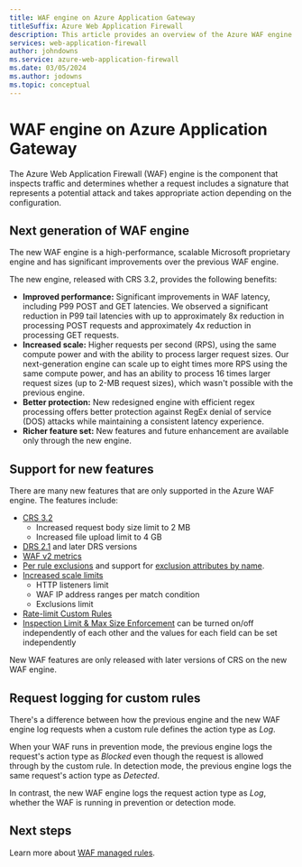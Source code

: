```yaml
---
title: WAF engine on Azure Application Gateway
titleSuffix: Azure Web Application Firewall
description: This article provides an overview of the Azure WAF engine.
services: web-application-firewall
author: johndowns
ms.service: azure-web-application-firewall
ms.date: 03/05/2024
ms.author: jodowns
ms.topic: conceptual
---
```


# WAF engine on Azure Application Gateway

The Azure Web Application Firewall (WAF) engine is the component that inspects traffic and determines whether a request includes a signature that represents a potential attack and takes appropriate action depending on the configuration.

## Next generation of WAF engine

The new WAF engine is a high-performance, scalable Microsoft proprietary engine and has significant improvements over the previous WAF engine.

The new engine, released with CRS 3.2, provides the following benefits:

* **Improved performance:** Significant improvements in WAF latency, including P99 POST and GET latencies. We observed a significant reduction in P99 tail latencies with up to approximately 8x reduction in processing POST requests and approximately 4x reduction in processing GET requests. 
* **Increased scale:** Higher requests per second (RPS), using the same compute power and with the ability to process larger request sizes. Our next-generation engine can scale up to eight times more RPS using the same compute power, and has an ability to process 16 times larger request sizes (up to 2-MB request sizes), which wasn't possible with the previous engine.
* **Better protection:** New redesigned engine with efficient regex processing offers better protection against RegEx denial of service (DOS) attacks while maintaining a consistent latency experience.
* **Richer feature set:** New features and future enhancement are available only through the new engine.

## Support for new features

There are many new features that are only supported in the Azure WAF engine. The features include:

* [CRS 3.2](application-gateway-crs-rulegroups-rules.md#owasp-crs-32)
  * Increased request body size limit to 2 MB
  * Increased file upload limit to 4 GB
* [DRS 2.1](application-gateway-crs-rulegroups-rules.md#drs-21) and later DRS versions
* [WAF v2 metrics](application-gateway-waf-metrics.md#application-gateway-waf-v2-metrics)
* [Per rule exclusions](application-gateway-waf-configuration.md#per-rule-exclusions) and support for [exclusion attributes by name](application-gateway-waf-configuration.md#request-attributes-by-keys-and-values).
* [Increased scale limits](../../azure-resource-manager/management/azure-subscription-service-limits.md#azure-application-gateway-limits)
  * HTTP listeners limit
  * WAF IP address ranges per match condition
  * Exclusions limit
* [Rate-limit Custom Rules](rate-limiting-overview.md)
* [Inspection Limit & Max Size Enforcement](application-gateway-waf-request-size-limits.md) can be turned on/off independently of each other and the values for each field can be set independently

New WAF features are only released with later versions of CRS on the new WAF engine. 

## Request logging for custom rules

There's a difference between how the previous engine and the new WAF engine log requests when a custom rule defines the action type as *Log*.

When your WAF runs in prevention mode, the previous engine logs the request's action type as *Blocked* even though the request is allowed through by the custom rule. In detection mode, the previous engine logs the same request's action type as *Detected*.

In contrast, the new WAF engine logs the request action type as *Log*, whether the WAF is running in prevention or detection mode.

## Next steps

Learn more about [WAF managed rules](application-gateway-crs-rulegroups-rules.md).
